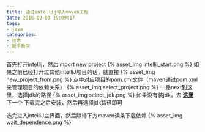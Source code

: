 ```yaml
---
title: 通过intellij导入maven工程
date: 2016-09-03 19:09:17
tags:
- java
categories:
- 技术
- 新手教学
---
```

首先打开intellij，然后import new project
{% asset_img intellij_start.png %}
如果之前已经打开过其他intelliJ项目的话，就直接
{% asset_img new_project_from.png %}
点中对应项目的pom.xml文件（maven通过pom.xml来管理项目的依赖关系）
{% asset_img select_project.png %}
一路next到这里，选择jdk的路径
{% asset_img select_jdk.png %}
如果没有装jdk，去 <b><a href="http://www.oracle.com/technetwork/java/javase/downloads/jdk8-downloads-2133151.html">这里</a></b>  下一个
下载完之后安装，然后再选择jdk路径即可

选完进入intelliJ主界面，然后静待下方maven读条下载依赖
{% asset_img wait_dependence.png %}

